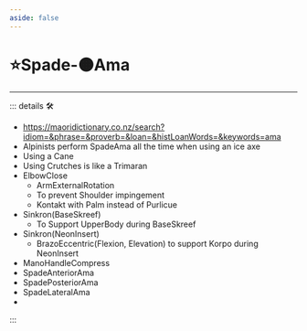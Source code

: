 ```yaml
---
aside: false
---
```

# ⭐<labor>Spade</labor>-🟠<motor>Ama</motor>

---

<!-- =================================================== -->
<!-- =================================================== -->
<!-- =================================================== -->
<!-- =================================================== -->
<!-- =================================================== -->
::: details 🛠

- <https://maoridictionary.co.nz/search?idiom=&phrase=&proverb=&loan=&histLoanWords=&keywords=ama>
- Alpinists perform SpadeAma all the time when using an ice axe
- Using a Cane
- Using Crutches is like a Trimaran
- ElbowClose
    - ArmExternalRotation
    - To prevent Shoulder impingement
    - Kontakt with Palm instead of Purlicue
- Sinkron(BaseSkreef)
    - To Support UpperBody during BaseSkreef
- Sinkron(NeonInsert)
    - BrazoEccentric(Flexion, Elevation) to support Korpo during NeonInsert
- ManoHandleCompress
- SpadeAnteriorAma
- SpadePosteriorAma
- SpadeLateralAma
-

:::
